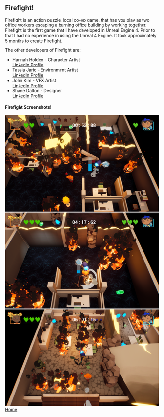 <div class="Firefight">
<h2>Firefight!</h2>
<p>Firefight is an action puzzle, local co-op game, that has you play as two office workers escaping a burning office building by working together.<br>
Firefight is the first game that I have developed in Unreal Engine 4. Prior to that I had no experience in using the Unreal 4 Engine. It took approximately 5 months to create Firefight.<br></p>
<p>The other developers of Firefight are: <br>
<ul>
<li>Hannah Holden - Character Artist <br>
<a href = "https://www.linkedin.com/in/hannahholden015/">LinkedIn Profile</a> <br> </li>
<li>Tassia Jaric - Environment Artist <br>
<a href = "https://www.linkedin.com/in/tassiajaric/">LinkedIn Profile</a> <br> </li>
<li>John Kim - VFX Artist <br>
<a href = "https://www.linkedin.com/in/johnkim92/">LinkedIn Profile</a> <br> </li>
<li>Shane Dalton - Designer <br>
<a href = "https://www.linkedin.com/in/shanedaltondesign/">LinkedIn Profile</a> <br> </li>
</ul>
</p>
<h4>Firefight Screenshots!</h4>
<img src = "../images/Firefight/Screenshot1.png"/>
<img src = "../images/Firefight/Screenshot2.png"/>
<img src = "../images/Firefight/Screenshot3.png"/>
<a href = "https://stevencoombe.github.io/Portfolio/">Home</a>
</div>